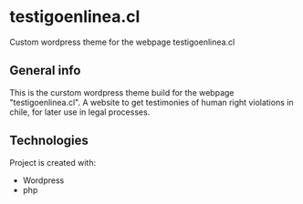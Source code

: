 # testigoenlinea.cl
Custom wordpress theme for the webpage testigoenlinea.cl
## General info
This is the curstom wordpress theme build for the webpage "testigoenlinea.cl". A website to get testimonies of human right violations in chile, for later use in legal processes.

## Technologies
Project is created with:
* Wordpress
* php